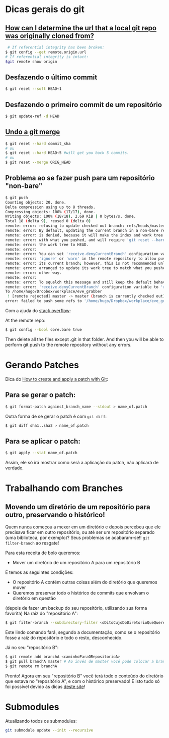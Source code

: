 ﻿# Dicas gerais do git

## [How can I determine the url that a local git repo was originally cloned from?](http://stackoverflow.com/questions/4089430/how-can-i-determine-the-url-that-a-local-git-repo-was-originally-cloned-from)

~~~ Bash
 # If referential integrity has been broken:
$ git config --get remote.origin.url
# If referential integrity is intact:
$git remote show origin
~~~

## Desfazendo o último commit

~~~ Bash
$ git reset --soft HEAD~1
~~~

## Desfazendo o primeiro commit de um repositório

~~~ Bash
$ git update-ref -d HEAD
~~~

## [Undo a git merge](http://stackoverflow.com/questions/2389361/undo-a-git-merge)

~~~ Bash
$ git reset --hard commit_sha
# ou
$ git reset --hard HEAD~5 #will get you back 5 commits.
# ou
$ git reset --merge ORIG_HEAD
~~~

## Problema ao se fazer push para um repositório "non-bare"

~~~ Bash
$ git push
Counting objects: 20, done.
Delta compression using up to 8 threads.
Compressing objects: 100% (17/17), done.
Writing objects: 100% (18/18), 2.69 KiB | 0 bytes/s, done.
Total 18 (delta 9), reused 0 (delta 0)
remote: error: refusing to update checked out branch: refs/heads/master
remote: error: By default, updating the current branch in a non-bare repository
remote: error: is denied, because it will make the index and work tree inconsistent
remote: error: with what you pushed, and will require 'git reset --hard' to match
remote: error: the work tree to HEAD.
remote: error:
remote: error: You can set 'receive.denyCurrentBranch' configuration variable to
remote: error: 'ignore' or 'warn' in the remote repository to allow pushing into
remote: error: its current branch; however, this is not recommended unless you
remote: error: arranged to update its work tree to match what you pushed in some
remote: error: other way.
remote: error:
remote: error: To squelch this message and still keep the default behaviour, set
remote: error: 'receive.denyCurrentBranch' configuration variable to 'refuse'.
To /home/hugo/Dropbox/workplace/eve_grabber
 ! [remote rejected] master -> master (branch is currently checked out)
error: failed to push some refs to '/home/hugo/Dropbox/workplace/eve_grabber'
~~~

Com a ajuda do [stack overflow](http://stackoverflow.com/questions/2816369/git-push-error-remote-rejected-master-master-branch-is-currently-checked):

At the remote repo:

~~~ Bash
$ git config --bool core.bare true
~~~

Then delete all the files except .git in that folder. And then you will be able to perform git push to the remote repository without any errors.

# Gerando Patches

Dica do [How to create and apply a patch with Git](https://ariejan.net/2009/10/26/how-to-create-and-apply-a-patch-with-git/):

## Para se gerar o patch:

~~~ Bash
$ git format-patch against_branch_name --stdout > name_of.patch
~~~

Outra forma de se gerar o patch é com `git diff`:

~~~ Bash
$ git diff sha1..sha2 > name_of.patch
~~~

## Para se aplicar o patch:

~~~ Bash
$ git apply --stat name_of.patch
~~~
Assim, ele só irá mostrar como será a aplicação do patch, não aplicará de verdade.

# Trabalhando com Branches


## Movendo um diretório de um repositório para outro, preservando o histórico!

Quem nunca começou a mexer em um diretório e depois percebeu que ele precisava ficar em outro repositório, ou até ser um repositório separado (uma biblioteca, por exemplo)? Seus problemas se acabaram-se!! `git filter-branch` ao resgate!

Para esta receita de bolo queremos:

- Mover um diretório de um repositório A para um repositório B

E temos as seguintes condições:

- O repositório A contém outras coisas além do diretório que queremos mover
- Queremos preservar todo o histórico de commits que envolvam o diretório em questão

(depois de fazer um backup do seu repositório, utilizando sua forma favorita)
Na raiz do "repositório A":
~~~ Bash
$ git filter-branch --subdirectory-filter <oDitoCujoDoDiretorioQueQueremosSeparar> -- --all
~~~
Este lindo comando fará, segundo a documentação, como se o repositório fosse a raíz do repositório e todo o resto, desconhecido.

Já no seu "repositório B":
~~~ Bash
$ git remote add branchA <caminhoParaORepositorioA>
$ git pull branchA master # Ao invés de master você pode colocar a branch que estava sendo utilizada no repositório A
$ git remote rm branchA
~~~

Pronto! Agora em seu "repositório B" você terá todo o conteúdo do diretório que estava no "repositório A", e com o histórico preservado!
E isto tudo só foi possível devido às dicas [deste site](http://www.google.com/url?q=http%3A%2F%2Fgbayer.com%2Fdevelopment%2Fmoving-files-from-one-git-repository-to-another-preserving-history%2F&sa=D&sntz=1&usg=AFrqEzd245648I-fl6TPK2YXtsyvjdMGLw)!

# Submodules

Atualizando todos os submodules:

~~~ Bash
git submodule update --init --recursive
~~~
